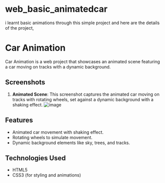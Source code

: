 # web_basic_animatedcar
i learnt basic animations through this simple project and here are the details of the project,

# Car Animation

Car Animation is a web project that showcases an animated scene featuring a car moving on tracks with a dynamic background.

## Screenshots

1. **Animated Scene**:
   This screenshot captures the animated car moving on tracks with rotating wheels, set against a dynamic background with a shaking effect.
   ![image](https://github.com/Jyothikayy/web_basic_animatedcar/assets/125146575/46a1c4c0-4dd1-4279-84f5-5143a4c4c846)


## Features

- Animated car movement with shaking effect.
- Rotating wheels to simulate movement.
- Dynamic background elements like sky, trees, and tracks.

## Technologies Used

- HTML5
- CSS3 (for styling and animations)

